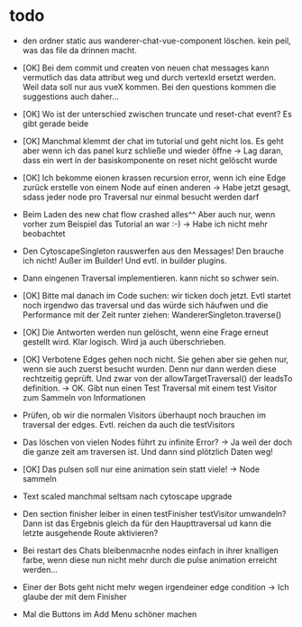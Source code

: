 # todo

* den ordner static aus wanderer-chat-vue-component löschen. kein peil, was das file da drinnen macht. 
* [OK] Bei dem commit und createn von neuen chat messages kann vermutlich das data attribut weg und durch vertexId ersetzt werden. Weil data soll nur aus vueX kommen. Bei den questions kommen die suggestions auch daher...
* [OK] Wo ist der unterschied zwischen truncate und reset-chat event? Es gibt gerade beide

* [OK] Manchmal klemmt der chat im tutorial und geht nicht los. Es geht aber wenn ich das panel kurz schließe und wieder öffne -> Lag daran, dass ein wert in der basiskomponente on reset nicht gelöscht wurde

* [OK] Ich bekomme eionen krassen recursion error, wenn ich eine Edge zurück erstelle von einem Node auf einen anderen -> Habe jetzt gesagt, sdass jeder node pro Traversal nur einmal besucht werden darf

* Beim Laden des new chat flow crashed alles^^ Aber auch nur, wenn vorher zum Beispiel das Tutorial an war :-) -> Habe ich nicht mehr beobachtet

* Den CytoscapeSingleton rauswerfen aus den Messages! Den brauche ich nicht! Außer im Builder! Und evtl. in builder plugins.
* Dann eingenen Traversal implementieren. kann nicht so schwer sein.

* [OK] Bitte mal danach im Code suchen: wir ticken doch jetzt. Evtl startet noch irgendwo das traversal und das würde sich häufwen und die Performance mit der Zeit runter ziehen: WandererSingleton.traverse()

* [OK] Die Antworten werden nun gelöscht, wenn eine Frage erneut gestellt wird. Klar logisch. Wird ja auch überschrieben.

* [OK] Verbotene Edges gehen noch nicht. Sie gehen aber sie gehen nur, wenn sie auch zuerst besucht wurden. Denn nur dann werden diese rechtzeitig geprüft. Und zwar von der allowTargetTraversal() der leadsTo definition. -> OK. Gibt nun einen Test Traversal mit einem test Visitor zum Sammeln von Informationen

* Prüfen, ob wir die normalen Visitors überhaupt noch brauchen im traversal der edges. Evtl. reichen da auch die testVisitors

* Das löschen von vielen Nodes führt zu infinite Error? -> Ja weil der doch die ganze zeit am traversen ist. Und dann sind plötzlich Daten weg!

* [OK] Das pulsen soll nur eine animation sein statt viele! -> Node sammeln

* Text scaled manchmal seltsam nach cytoscape upgrade

* Den section finisher leiber in einen testFinisher testVisitor umwandeln? Dann ist das Ergebnis gleich da für den Haupttraversal ud kann die letzte ausgehende Route aktivieren?

* Bei restart des Chats bleibenmacnhe nodes einfach in ihrer knalligen farbe, wenn diese nun nicht mehr durch die pulse animation erreicht werden...

* Einer der Bots geht nicht mehr wegen irgendeiner edge condition -> Ich glaube der mit dem Finisher

* Mal die Buttons im Add Menu schöner machen
